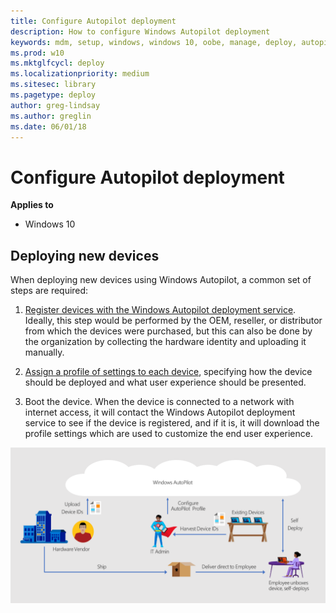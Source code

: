 ```yaml
---
title: Configure Autopilot deployment
description: How to configure Windows Autopilot deployment
keywords: mdm, setup, windows, windows 10, oobe, manage, deploy, autopilot, ztd, zero-touch, partner, msfb, intune
ms.prod: w10
ms.mktglfcycl: deploy
ms.localizationpriority: medium
ms.sitesec: library
ms.pagetype: deploy
author: greg-lindsay
ms.author: greglin
ms.date: 06/01/18
---
```


# Configure Autopilot deployment

**Applies to**

-   Windows 10

## Deploying new devices

When deploying new devices using Windows Autopilot, a common set of steps are required:

1.  [Register devices with the Windows Autopilot deployment service](add-devices.md). Ideally, this step would be performed by the OEM, reseller, or distributor from which the devices were purchased, but this can also be done by the organization by collecting the hardware identity and uploading it manually.

2.  [Assign a profile of settings to each device](profiles.md), specifying how the device should be deployed and what user experience should be presented.

3.  Boot the device. When the device is connected to a network with internet access, it will contact the Windows Autopilot deployment service to see if the device is registered, and if it is, it will download the profile settings which are used to customize the end user experience.

<img src="./images/image2.png" width="511" height="249" />

